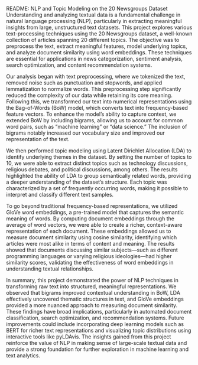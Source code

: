 README: NLP and Topic Modeling on the 20 Newsgroups Dataset
Understanding and analyzing textual data is a fundamental challenge in natural language processing (NLP), particularly in extracting meaningful insights from large, unstructured text datasets. This project explores various text-processing techniques using the 20 Newsgroups dataset, a well-known collection of articles spanning 20 different topics. The objective was to preprocess the text, extract meaningful features, model underlying topics, and analyze document similarity using word embeddings. These techniques are essential for applications in news categorization, sentiment analysis, search optimization, and content recommendation systems.

Our analysis began with text preprocessing, where we tokenized the text, removed noise such as punctuation and stopwords, and applied lemmatization to normalize words. This preprocessing step significantly reduced the complexity of our data while retaining its core meaning. Following this, we transformed our text into numerical representations using the Bag-of-Words (BoW) model, which converts text into frequency-based feature vectors. To enhance the model’s ability to capture context, we extended BoW by including bigrams, allowing us to account for common word pairs, such as “machine learning” or “data science.” The inclusion of bigrams notably increased our vocabulary size and improved our representation of the text.

We then performed topic modeling using Latent Dirichlet Allocation (LDA) to identify underlying themes in the dataset. By setting the number of topics to 10, we were able to extract distinct topics such as technology discussions, religious debates, and political discussions, among others. The results highlighted the ability of LDA to group semantically related words, providing a deeper understanding of the dataset’s structure. Each topic was characterized by a set of frequently occurring words, making it possible to interpret and classify different text samples.

To go beyond traditional frequency-based representations, we utilized GloVe word embeddings, a pre-trained model that captures the semantic meaning of words. By computing document embeddings through the average of word vectors, we were able to create a richer, context-aware representation of each document. These embeddings allowed us to measure document similarity using cosine similarity, identifying which articles were most alike in terms of content and meaning. The results showed that documents discussing similar subjects—such as different programming languages or varying religious ideologies—had higher similarity scores, validating the effectiveness of word embeddings in understanding textual relationships.

In summary, this project demonstrated the power of NLP techniques in transforming raw text into structured, meaningful representations. We observed that bigrams improved contextual understanding in BoW, LDA effectively uncovered thematic structures in text, and GloVe embeddings provided a more nuanced approach to measuring document similarity. These findings have broad implications, particularly in automated document classification, search optimization, and recommendation systems. Future improvements could include incorporating deep learning models such as BERT for richer text representations and visualizing topic distributions using interactive tools like pyLDAvis. The insights gained from this project reinforce the value of NLP in making sense of large-scale textual data and provide a strong foundation for further exploration in machine learning and text analytics.







